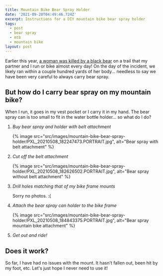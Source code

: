 ```yaml
---
title: Mountain Bike Bear Spray Holder
date: '2021-09-20T04:49:46.724Z'
excerpt: Instructions for a DIY mountain bike bear spray holder
tags:
  - post
  - bear spray
  - mtb
  - mountain bike
layout: post
---
```


Earlier this year, [a woman was killed by a black bear](https://www.durangoherald.com/articles/durango-woman-killed-in-bear-attack-is-identified/) on a trail that my partner and I run or bike almost every day! On the day of the incident, we likely ran within a couple hundred yards of her body... needless to say we have been very careful to always carry bear spray.

## But how do I carry bear spray on my mountain bike?

When I run, it goes in my vest pocket or I carry it in my hand. The bear spray can is too small to fit in the water bottle holder... so what do I do?

1. *Buy bear spray and holder with belt attachment*

   {% image src="src/images/mountain-bike-bear-spray-holder/PXL_20210508_182247473.PORTRAIT.jpg", alt="Bear spray with belt attachment" %}

2. *Cut off the belt attachment*

   {% image src="src/images/mountain-bike-bear-spray-holder/PXL_20210508_182626502.PORTRAIT.jpg", alt="Bear spray without belt attachment" %}

3. *Drill holes matching that of my bike frame mounts*

   Sorry no photos. :(

4. *Attach the bear spray can holder to the bike frame*

   {% image src="src/images/mountain-bike-bear-spray-holder/PXL_20210508_184843375.PORTRAIT.jpg", alt="Bear spray mountain bike attachment" %}
   
5. *Get out and ride!*

## Does it work?

So far, I have had no issues with the mount. It hasn't fallen out, been hit by my foot, etc. Let's just hope I never need to use it!
